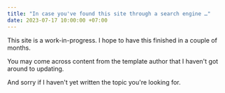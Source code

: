 ```yaml
---
title: "In case you've found this site through a search engine …"
date: 2023-07-17 10:00:00 +07:00
---
```

This site is a work-in-progress. I hope to have this finished in a couple of months. 

You may come across content from the template author that I haven't got around to updating.

And sorry if I haven't yet written the topic you're looking for.